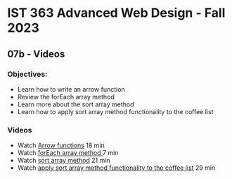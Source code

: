 # IST 363 Advanced Web Design - Fall 2023

## 07b - Videos

### Objectives:
* Learn how to write an arrow function
* Review the forEach array method
* Learn more about the sort array method
* Learn how to apply sort array method functionality to the coffee list

### Videos
- Watch [Arrow functions](https://youtu.be/ICWAXV73KeA) 18 min
- Watch [forEach array method ](https://youtu.be/Xx734U18_RU) 7 min
- Watch [sort array method](https://youtu.be/UPEOEMEN0T0) 21 min
- Watch [apply sort array method functionality to the coffee list](https://youtu.be/i3FZ4kT9hJk) 29 min

